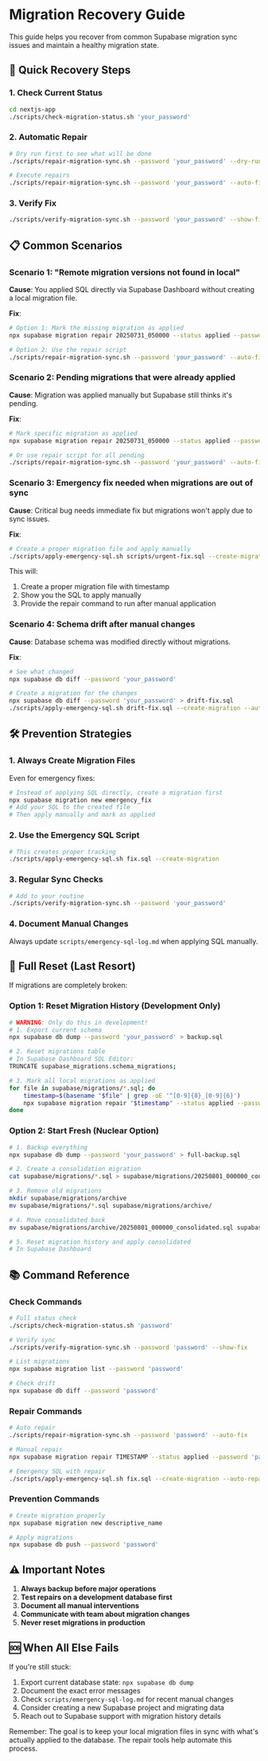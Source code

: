 # Migration Recovery Guide

This guide helps you recover from common Supabase migration sync issues and maintain a healthy migration state.

## 🚨 Quick Recovery Steps

### 1. Check Current Status
```bash
cd nextjs-app
./scripts/check-migration-status.sh 'your_password'
```

### 2. Automatic Repair
```bash
# Dry run first to see what will be done
./scripts/repair-migration-sync.sh --password 'your_password' --dry-run

# Execute repairs
./scripts/repair-migration-sync.sh --password 'your_password' --auto-fix
```

### 3. Verify Fix
```bash
./scripts/verify-migration-sync.sh --password 'your_password' --show-fix
```

## 📋 Common Scenarios

### Scenario 1: "Remote migration versions not found in local"

**Cause**: You applied SQL directly via Supabase Dashboard without creating a local migration file.

**Fix**:
```bash
# Option 1: Mark the missing migration as applied
npx supabase migration repair 20250731_050000 --status applied --password 'your_password'

# Option 2: Use the repair script
./scripts/repair-migration-sync.sh --password 'your_password' --auto-fix
```

### Scenario 2: Pending migrations that were already applied

**Cause**: Migration was applied manually but Supabase still thinks it's pending.

**Fix**:
```bash
# Mark specific migration as applied
npx supabase migration repair 20250731_050000 --status applied --password 'your_password'

# Or use repair script for all pending
./scripts/repair-migration-sync.sh --password 'your_password' --auto-fix
```

### Scenario 3: Emergency fix needed when migrations are out of sync

**Cause**: Critical bug needs immediate fix but migrations won't apply due to sync issues.

**Fix**:
```bash
# Create a proper migration file and apply manually
./scripts/apply-emergency-sql.sh scripts/urgent-fix.sql --create-migration --auto-repair --password 'your_password'
```

This will:
1. Create a proper migration file with timestamp
2. Show you the SQL to apply manually
3. Provide the repair command to run after manual application

### Scenario 4: Schema drift after manual changes

**Cause**: Database schema was modified directly without migrations.

**Fix**:
```bash
# See what changed
npx supabase db diff --password 'your_password'

# Create a migration for the changes
npx supabase db diff --password 'your_password' > drift-fix.sql
./scripts/apply-emergency-sql.sh drift-fix.sql --create-migration --auto-repair --password 'your_password'
```

## 🛠️ Prevention Strategies

### 1. Always Create Migration Files
Even for emergency fixes:
```bash
# Instead of applying SQL directly, create a migration first
npx supabase migration new emergency_fix
# Add your SQL to the created file
# Then apply manually and mark as applied
```

### 2. Use the Emergency SQL Script
```bash
# This creates proper tracking
./scripts/apply-emergency-sql.sh fix.sql --create-migration
```

### 3. Regular Sync Checks
```bash
# Add to your routine
./scripts/verify-migration-sync.sh --password 'your_password'
```

### 4. Document Manual Changes
Always update `scripts/emergency-sql-log.md` when applying SQL manually.

## 🔄 Full Reset (Last Resort)

If migrations are completely broken:

### Option 1: Reset Migration History (Development Only)
```bash
# WARNING: Only do this in development!
# 1. Export current schema
npx supabase db dump --password 'your_password' > backup.sql

# 2. Reset migrations table
# In Supabase Dashboard SQL Editor:
TRUNCATE supabase_migrations.schema_migrations;

# 3. Mark all local migrations as applied
for file in supabase/migrations/*.sql; do
    timestamp=$(basename "$file" | grep -oE '^[0-9]{8}_[0-9]{6}')
    npx supabase migration repair "$timestamp" --status applied --password 'your_password'
done
```

### Option 2: Start Fresh (Nuclear Option)
```bash
# 1. Backup everything
npx supabase db dump --password 'your_password' > full-backup.sql

# 2. Create a consolidation migration
cat supabase/migrations/*.sql > supabase/migrations/20250801_000000_consolidated.sql

# 3. Remove old migrations
mkdir supabase/migrations/archive
mv supabase/migrations/*.sql supabase/migrations/archive/

# 4. Move consolidated back
mv supabase/migrations/archive/20250801_000000_consolidated.sql supabase/migrations/

# 5. Reset migration history and apply consolidated
# In Supabase Dashboard
```

## 📚 Command Reference

### Check Commands
```bash
# Full status check
./scripts/check-migration-status.sh 'password'

# Verify sync
./scripts/verify-migration-sync.sh --password 'password' --show-fix

# List migrations
npx supabase migration list --password 'password'

# Check drift
npx supabase db diff --password 'password'
```

### Repair Commands
```bash
# Auto repair
./scripts/repair-migration-sync.sh --password 'password' --auto-fix

# Manual repair
npx supabase migration repair TIMESTAMP --status applied --password 'password'

# Emergency SQL with repair
./scripts/apply-emergency-sql.sh fix.sql --create-migration --auto-repair --password 'password'
```

### Prevention Commands
```bash
# Create migration properly
npx supabase migration new descriptive_name

# Apply migrations
npx supabase db push --password 'password'
```

## ⚠️ Important Notes

1. **Always backup before major operations**
2. **Test repairs on a development database first**
3. **Document all manual interventions**
4. **Communicate with team about migration changes**
5. **Never reset migrations in production**

## 🆘 When All Else Fails

If you're still stuck:

1. Export current database state: `npx supabase db dump`
2. Document the exact error messages
3. Check `scripts/emergency-sql-log.md` for recent manual changes
4. Consider creating a new Supabase project and migrating data
5. Reach out to Supabase support with migration history details

Remember: The goal is to keep your local migration files in sync with what's actually applied to the database. The repair tools help automate this process.